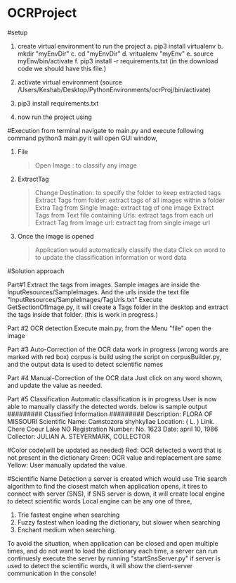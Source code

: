# OCRProject

#setup
1. create virtual environment to run the project
    a. pip3 install virtualenv
    b. mkdir "myEnvDir"
    c. cd "myEnvDir"
    d. vritualenv "myEnv"
    e. source myEnv/bin/activate
    f. pip3 install -r requirements.txt (in the download code we should have this file.)
    
2. activate virtual environment
(source /Users/Keshab/Desktop/PythonEnvironments/ocrProj/bin/activate)
3. pip3 install requirements.txt
4. now run the project using 

#Execution
 from terminal navigate to main.py and execute following command
 python3 main.py
 it will open GUI window, 
 1. File
    > Open Image : to classify any image
 2. ExtractTag
    > Change Destination: to specify the folder to keep extracted tags
    > Extract Tags from folder: extract tags of all images within a folder
    > Extra Tag from Single Image: extract tag of one image
    > Extract Tags from Text file containing Urls: extract tags from each url
    > Extract Tag from Image url: extract tag from single image url
 
 3. Once the image is opened
    > Application would automatically classify the data
    > Click on word to to update the classification information or word data
        
 
 
#Solution approach

Part#1 Extract the tags from images.
Sample images are inside the InputResources/SampleImages. And the urls inside the text file "InputResources/SampleImages/TagUrls.txt"
Execute GetSectionOfImage.py, it will create a Tags folder in the desktop and extract the tags inside that folder.
(this is work in progress.)

Part #2 OCR detection
Execute main.py, from the Menu "file" open the image

Part #3 Auto-Correction of the OCR data
work in progress
(wrong words are marked with red box)
corpus is build using the script on corpusBuilder.py, and the output data is used to detect scientific names

Part #4 Manual-Correction of the OCR data
Just click on any word shown, and update the value as needed.

Part #5 Classification
Automatic classification is  in progress
User is now able to manually classify the detected words. below is sample output
######### Classified Information #########
Description: FLORA OF MISSOURI 
Scientific Name: Camstozora shyhkyllae 
Location: ( L. ) Link. Chere Coeur Lake NO 
Registration Number: No. 1623 
Date: april 10, 1986 
Collector: JULIAN A. STEYERMARK, COLLECTOR 


#Color code(will be updated as needed)
Red: OCR detected a word that is not present in the dictionary
Green: OCR value and replacement are same
Yellow: User manually updated the value.

#Scientific Name Detection
a server is created which would use Trie search algorithm to find the closest match
when application opens, it tires to connect with server (SNS), 
if SNS server is down, it will create local engine to detect scientific words
Local engine can be any one of three,
1. Trie fastest engine when searching
2. Fuzzy fastest when loading the dictionary, but slower when searching
3. Enchant medium when searching.

To avoid the situation, when application can be closed and open multiple times, and do not want to load the dictionary each time, a server can run continuesly
execute the server by running "startSnsServer.py"
if server is used to detect the scientific words, it will show the client-server communication in the console!


